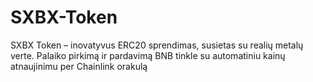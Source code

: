 # SXBX-Token
SXBX Token – inovatyvus ERC20 sprendimas, susietas su realių metalų verte. Palaiko pirkimą ir pardavimą BNB tinkle su automatiniu kainų atnaujinimu per Chainlink orakulą
